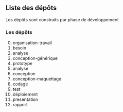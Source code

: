 



## Liste des dépôts

Les dépôts sont construits par phase de développement

### Les dépôts 

0. organisation-travail
1. besoin
2. analyse
3. conception-générique
4. prototype
5. analyse
6. conception
7. conception-maquettage
8. codage
9. test
10. déploiement
11. presentation
12. rapport
